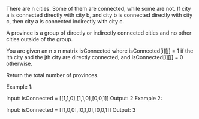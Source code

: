 There are n cities. Some of them are connected, while some are not. If city a is connected directly with city b, and city b is connected directly with city c, then city a is connected indirectly with city c.

A province is a group of directly or indirectly connected cities and no other cities outside of the group.

You are given an n x n matrix isConnected where isConnected[i][j] = 1 if the ith city and the jth city are directly connected, and isConnected[i][j] = 0 otherwise.

Return the total number of provinces.

 

Example 1:


Input: isConnected = [[1,1,0],[1,1,0],[0,0,1]]
Output: 2
Example 2:


Input: isConnected = [[1,0,0],[0,1,0],[0,0,1]]
Output: 3